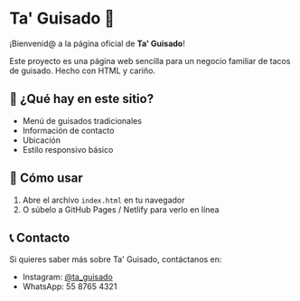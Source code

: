 # Ta' Guisado 🌮

¡Bienvenid@ a la página oficial de **Ta' Guisado**!

Este proyecto es una página web sencilla para un negocio familiar de tacos de guisado. Hecho con HTML y cariño.

## 🚀 ¿Qué hay en este sitio?
- Menú de guisados tradicionales
- Información de contacto
- Ubicación
- Estilo responsivo básico

## 📂 Cómo usar
1. Abre el archivo `index.html` en tu navegador
2. O súbelo a GitHub Pages / Netlify para verlo en línea

## 📞 Contacto
Si quieres saber más sobre Ta' Guisado, contáctanos en:
- Instagram: [@ta_guisado](https://instagram.com/ta_guisado)
- WhatsApp: 55 8765 4321
